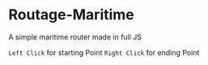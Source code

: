 # Routage-Maritime
A simple maritime router made in full JS


`Left Click` for starting Point
`Right Click` for ending Point
